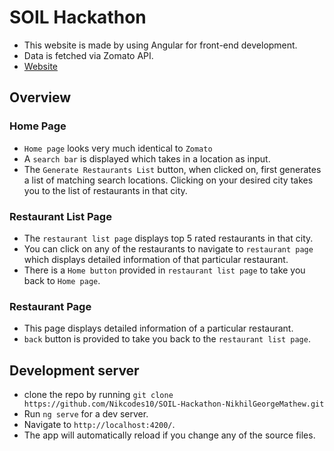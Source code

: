 # SOIL Hackathon

- This website is made by using Angular for front-end development. 
- Data is fetched via Zomato API.
- [Website](https://nikcodes10.github.io/SOIL-Hackathon-NikhilGeorgeMathew/)

## Overview

### Home Page
- `Home page` looks very much identical to `Zomato`
- A `search bar` is displayed which takes in a location as input.
- The `Generate Restaurants List` button, when clicked on, first generates a list of matching search locations. Clicking on your desired city takes you to the list of restaurants in that city.

### Restaurant List Page
- The `restaurant list page` displays top 5 rated restaurants in that city.
- You can click on any of the restaurants to navigate to `restaurant page` which displays detailed information of that particular restaurant.
- There is a `Home button` provided in `restaurant list page` to take you back to `Home page`.

### Restaurant Page
- This page displays detailed information of a particular restaurant.
- `back` button is provided to take you back to the `restaurant list page`.

## Development server
- clone the repo by running `git clone https://github.com/Nikcodes10/SOIL-Hackathon-NikhilGeorgeMathew.git`
- Run `ng serve` for a dev server. 
- Navigate to `http://localhost:4200/`. 
- The app will automatically reload if you change any of the source files.

